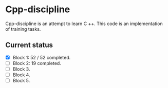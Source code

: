 # Cpp-discipline

Cpp-discipline is an attempt to learn C ++. 
This code is an implementation of training tasks. 

## Current status
- [x] Block 1: 52 / 52 completed.
- [ ] Block 2: 19 completed.
- [ ] Block 3.
- [ ] Block 4.
- [ ] Block 5.
